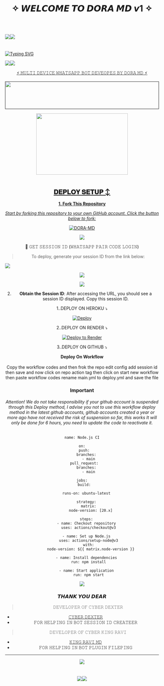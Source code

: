 </p>
<h1 align="center"> ✧ 𝙒𝙀𝙇𝘾𝙊𝙈𝙀 𝙏𝙊 𝘿𝙊𝙍𝘼 𝙈𝘿 𝙫1 ✧
</h1>

<br>
  </br>


   <a><img src='https://i.imgur.com/LyHic3i.gif'/></a><a><img src='https://i.imgur.com/LyHic3i.gif'/></a>
     
<h1 align="center">
</h1>


   <a>
                                      <a href="https://git.io/typing-svg"><img src="https://readme-typing-svg.demolab.com?font=Jersey+20+Charted&size=30&pause=1000&color=F71515&width=435&lines=BOT+100%25+WORKING%E2%84%A2%EF%B8%8F" alt="Typing SVG" /></a>   
      
   <a><img src='https://i.imgur.com/LyHic3i.gif'/></a><a><img src='https://i.imgur.com/LyHic3i.gif'/></a>
<p align="center"> 
<u>⚡ 𝙼𝚄𝙻𝚃𝙸 𝙳𝙴𝚅𝙸𝙲𝙴 𝚆𝙷𝙰𝚃𝚂𝙰𝙿𝙿 𝙱𝙾𝚃 𝙳𝙴𝚅𝙴𝙾𝙿𝙴𝚂 𝙱𝚈 𝙳𝙾𝚁𝙰 𝙼𝙳 ⚡</u> 
</p>     
<p align="center">
  <a href="" 
 </p>

<img src="https://i.imgur.com/dBaSKWF.gif" height="90" width="100%">
<div class = "repo" align = "center">
 
<a href = "#">
<img src = "https://files.catbox.moe/20f3gw.jpg"  width="300" height="200">
</img>
 <p align="center">
  <a href="#"><img src="http://readme-typing-svg.herokuapp.com?color=ff00ab&center=true&vCenter=true&multiline=false&lines=𝘿𝙊𝙍𝘼-𝙈𝘿+𝙒𝙃𝘼𝙏𝙎𝘼𝙋𝙋+𝘽𝙊𝙏+" alt="">
   
## 𝐃𝐄𝐏𝐋𝐎𝐘 𝐒𝐄𝐓𝐔𝐏 ↕️

**1. Fork This Repository**

*_Start by forking this repository to your own GitHub account. Click the button below to fork:_*

  <a href="https://github.com/kingmalvn/DORA-MD/fork"><img title="DORA-MD" src="https://img.shields.io/badge/FORK-DORA-MDh?color=darkblue&style=for-the-badge&logo=stackshare"></a>

<a><img src='https://i.imgur.com/LyHic3i.gif'/>

🔑 𝙶𝙴𝚃 𝚂𝙴𝚂𝚂𝙸𝙾𝙽 𝙸𝙳 (𝚆𝙷𝙰𝚃𝚂𝙰𝙿𝙿 𝙿𝙰𝙸𝚁 𝙲𝙾𝙳𝙴 𝙻𝙾𝙶𝙸𝙽)

> To deploy, generate your session ID from the link below:
<p align="left">
  <a href="https://dora-md-v01-1lga.onrender.com//?">
    <img src="https://img.shields.io/badge/%F0%9F%9A%80%20GET%20PAIR%20CODE%20WEB-ffcc00?style=for-the-badge"/>
  </a>
</p>
<a><img src='https://i.imgur.com/LyHic3i.gif'/>


<a><img src='https://i.imgur.com/LyHic3i.gif'/>

2. **Obtain the Session ID**: After accessing the URL, you should see a session ID displayed. Copy this session ID.



1..DEPLOY ON HEROKU ⤵️
  
[![Deploy](https://www.herokucdn.com/deploy/button.svg)](https://dashboard.heroku.com/new?template=https%3A%2F%2Fgithub.com%2Fdora-md-02%2Dora-md-v) 
   
   
  2..DEPLOY ON RENDER ⤵️

[![Deploy to Render](https://render.com/images/deploy-to-render-button.svg)](https://render.com/deploy?repo=https://github.com/dora-md-02/Dora-md-v.git)


   3..DEPLOY ON GITHUB ⤵️


</details>

<b><strong><summary align="center" style="color: Yello;">Deploy On Workflow</summary></strong></b>
<p style="text-align: center; font-size: 1.2em;">
 
<h8>Copy the workflow codes and then frok the repo edit config add session id then save and now click on repo action tag then click on start new workflow then paste workflow codes rename main.yml to deploy.yml and save the file</h8>
<h3 align-"center"> Important</h3>
<h6 align-"center">Attention! We do not take responsibility if your github account is suspended through this Deploy method, I advise you not to use this workflow deploy method in the latest github accounts, github accounts created a year or more ago have not received the risk of suspension so far, this works It will only be done for 6 hours, you need to update the code to reactivate it.</h6>

```
name: Node.js CI

on:
  push:
    branches:
      - main
  pull_request:
    branches:
      - main

jobs:
  build:

    runs-on: ubuntu-latest

    strategy:
      matrix:
        node-version: [20.x]

    steps:
    - name: Checkout repository
      uses: actions/checkout@v3

    - name: Set up Node.js
      uses: actions/setup-node@v3
      with:
        node-version: ${{ matrix.node-version }}

    - name: Install dependencies
      run: npm install

    - name: Start application
      run: npm start
```
<a><img src='https://i.imgur.com/LyHic3i.gif'/>

### 𝙏𝙃𝘼𝙉𝙆 𝙔𝙊𝙐 𝘿𝙀𝘼𝙍


> 𝙳𝙴𝚅𝙴𝙻𝙾𝙿𝙴𝚁 𝙾𝙵 𝙲𝚈𝙱𝙴𝚁 𝙳𝙴𝚇𝚃𝙴𝚁
- [𝙲𝚈𝙱𝙴𝚁 𝙳𝙴𝚇𝚃𝙴𝚁]()
- 𝙵𝙾𝚁 𝙷𝙴𝙻𝙿𝙸𝙽𝙶 𝙸𝙽 𝙱𝙾𝚃 𝚂𝙴𝚂𝚂𝙸𝙾𝙽 𝙸𝙳 𝙲𝚁𝙴𝙰𝚃𝙴𝙴𝚁

> 𝙳𝙴𝚅𝙴𝙻𝙾𝙿𝙴𝚁 𝙾𝙵 𝙲𝚈𝙱𝙴𝚁 𝙺𝙸𝙽𝙶 𝚁𝙰𝚅𝙸
- [𝙺𝙸𝙽𝙶 𝚁𝙰𝚅𝙸 𝙼𝙳]()
- 𝙵𝙾𝚁 𝙷𝙴𝙻𝙿𝙸𝙽𝙶 𝙸𝙽 𝙱𝙾𝚃 𝙿𝙻𝚄𝙶𝙸𝙽 𝙵𝙸𝙻𝙴𝙿𝙸𝙽𝙶 
---
<a><img src='https://i.imgur.com/LyHic3i.gif'/>

<h1 align="center">
</h1>


   <a><img src='https://i.imgur.com/LyHic3i.gif'/></a><a><img src='https://i.imgur.com/LyHic3i.gif'/></a>
     
<h1 align="center">
</h1>

